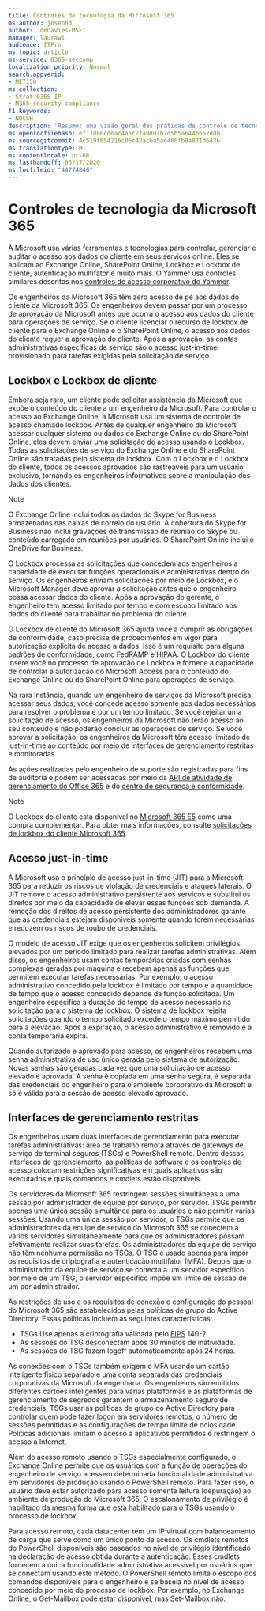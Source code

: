 ```yaml
---
title: Controles de tecnologia da Microsoft 365
ms.author: josephd
author: JoeDavies-MSFT
manager: laurawi
audience: ITPro
ms.topic: article
ms.service: O365-seccomp
localization_priority: Normal
search.appverid:
- MET150
ms.collection:
- Strat_O365_IP
- M365-security-compliance
f1.keywords:
- NOCSH
description: 'Resumo: uma visão geral das práticas de controle de tecnologia da Microsoft para o Microsoft 365.'
ms.openlocfilehash: ef17d00cdeac4a5c7fa9dd1b2d5b5a644bb62ddb
ms.sourcegitcommit: 4c519f054216c05c42acba5ac460fb9a821d6436
ms.translationtype: MT
ms.contentlocale: pt-BR
ms.lasthandoff: 06/17/2020
ms.locfileid: "44774846"
---
```

# <a name="microsoft-365-technology-controls"></a>Controles de tecnologia da Microsoft 365 

A Microsoft usa várias ferramentas e tecnologias para controlar, gerenciar e auditar o acesso aos dados do cliente em seus serviços online. Eles se aplicam ao Exchange Online, SharePoint Online, Lockbox e Lockbox de cliente, autenticação multifator e muito mais. O Yammer usa controles similares descritos nos [controles de acesso corporativo do Yammer](office-365-yammer-enterprise-access-controls.md).

Os engenheiros da Microsoft 365 têm zero acesso de pé aos dados do cliente da Microsoft 365. Os engenheiros devem passar por um processo de aprovação da Microsoft antes que ocorra o acesso aos dados do cliente para operações de serviço. Se o cliente licenciar o recurso de lockbox de cliente para o Exchange Online e o SharePoint Online, o acesso aos dados do cliente requer a aprovação do cliente. Após a aprovação, as contas administrativas específicas de serviço são o acesso just-in-time provisionado para tarefas exigidas pela solicitação de serviço.

## <a name="lockbox-and-customer-lockbox"></a>Lockbox e Lockbox de cliente

Embora seja raro, um cliente pode solicitar assistência da Microsoft que expõe o conteúdo do cliente a um engenheiro da Microsoft. Para controlar o acesso ao Exchange Online, a Microsoft usa um sistema de controle de acesso chamado lockbox. Antes de qualquer engenheiro da Microsoft acessar qualquer sistema ou dados do Exchange Online ou do SharePoint Online, eles devem enviar uma solicitação de acesso usando o Lockbox. Todas as solicitações de serviço do Exchange Online e do SharePoint Online são tratadas pelo sistema de lockbox. Com o Lockbox e o Lockbox do cliente, todos os acessos aprovados são rastreáveis para um usuário exclusivo, tornando os engenheiros informativos sobre a manipulação dos dados dos clientes.

> [!NOTE]
> O Exchange Online inclui todos os dados do Skype for Business armazenados nas caixas de correio do usuário. A cobertura do Skype for Business não inclui gravações de transmissão de reunião do Skype ou conteúdo carregado em reuniões por usuários. O SharePoint Online inclui o OneDrive for Business.

O Lockbox processa as solicitações que concedem aos engenheiros a capacidade de executar funções operacionais e administrativas dentro do serviço. Os engenheiros enviam solicitações por meio de Lockbox, e o Microsoft Manager deve aprovar a solicitação antes que o engenheiro possa acessar dados do cliente. Após a aprovação do gerente, o engenheiro tem acesso limitado por tempo e com escopo limitado aos dados do cliente para trabalhar no problema do cliente.

O Lockbox de cliente do Microsoft 365 ajuda você a cumprir as obrigações de conformidade, caso precise de procedimentos em vigor para autorização explícita de acesso a dados. Isso é um requisito para alguns padrões de conformidade, como FedRAMP e HIPAA. O Lockbox do cliente insere você no processo de aprovação de Lockbox e fornece a capacidade de controlar a autorização do Microsoft Access para o conteúdo do Exchange Online ou do SharePoint Online para operações de serviço.

Na rara instância, quando um engenheiro de serviços da Microsoft precisa acessar seus dados, você concede acesso somente aos dados necessários para resolver o problema e por um tempo limitado. Se você rejeitar uma solicitação de acesso, os engenheiros da Microsoft não terão acesso ao seu conteúdo e não poderão concluir as operações de serviço. Se você aprovar a solicitação, os engenheiros da Microsoft têm acesso limitado de just-in-time ao conteúdo por meio de interfaces de gerenciamento restritas e monitoradas.

As ações realizadas pelo engenheiro de suporte são registradas para fins de auditoria e podem ser acessadas por meio da [API de atividade de gerenciamento do Office 365](https://docs.microsoft.com/office/office-365-management-api/get-started-with-office-365-management-apis) e do [centro de segurança e conformidade](https://protection.office.com/).

>[!NOTE]
> O Lockbox do cliente está disponível no [Microsoft 365 E5](https://products.office.com/business/office-365-enterprise-e5-business-software) como uma compra complementar. Para obter mais informações, consulte [solicitações de lockbox do cliente Microsoft 365](https://support.office.com/article/Office-365-Customer-Lockbox-Requests-36f9cdd1-e64c-421b-a7e4-4a54d16440a2).

## <a name="just-in-time-access"></a>Acesso just-in-time

A Microsoft usa o princípio de acesso just-in-time (JIT) para a Microsoft 365 para reduzir os riscos de violação de credenciais e ataques laterais. O JIT remove o acesso administrativo persistente aos serviços e substitui os direitos por meio da capacidade de elevar essas funções sob demanda. A remoção dos direitos de acesso persistente dos administradores garante que as credenciais estejam disponíveis somente quando forem necessárias e reduzem os riscos de roubo de credenciais.

O modelo de acesso JIT exige que os engenheiros solicitem privilégios elevados por um período limitado para realizar tarefas administrativas. Além disso, os engenheiros usam contas temporárias criadas com senhas complexas geradas por máquina e recebem apenas as funções que permitem executar tarefas necessárias. Por exemplo, o acesso administrativo concedido pela lockbox é limitado por tempo e a quantidade de tempo que o acesso concedido depende da função solicitada. Um engenheiro especifica a duração do tempo de acesso necessário na solicitação para o sistema de lockbox. O sistema de lockbox rejeita solicitações quando o tempo solicitado excede o tempo máximo permitido para a elevação. Após a expiração, o acesso administrativo é removido e a conta temporária expira.

Quando autorizado e aprovado para acesso, os engenheiros recebem uma senha administrativa de uso único gerada pelo sistema de autorização. Novas senhas são geradas cada vez que uma solicitação de acesso elevado é aprovada. A senha é copiada em uma senha segura, é separada das credenciais do engenheiro para o ambiente corporativo da Microsoft e só é válida para a sessão de acesso elevado aprovado.

## <a name="constrained-management-interfaces"></a>Interfaces de gerenciamento restritas

Os engenheiros usam duas interfaces de gerenciamento para executar tarefas administrativas: área de trabalho remota através de gateways de serviço de terminal seguros (TSGs) e PowerShell remoto. Dentro dessas interfaces de gerenciamento, as políticas de software e os controles de acesso colocam restrições significativas em quais aplicativos são executados e quais comandos e cmdlets estão disponíveis.

Os servidores da Microsoft 365 restringem sessões simultâneas a uma sessão por administrador de equipe por serviço, por servidor. TSGs permitir apenas uma única sessão simultânea para os usuários e não permitir várias sessões. Usando uma única sessão por servidor, o TSGs permite que os administradores da equipe de serviço do Microsoft 365 se conectem a vários servidores simultaneamente para que os administradores possam efetivamente realizar suas tarefas. Os administradores da equipe de serviço não têm nenhuma permissão no TSGs. O TSG é usado apenas para impor os requisitos de criptografia e autenticação multifator (MFA). Depois que o administrador da equipe de serviço se conecta a um servidor específico por meio de um TSG, o servidor específico impõe um limite de sessão de um por administrador.

As restrições de uso e os requisitos de conexão e configuração do pessoal do Microsoft 365 são estabelecidos pelas políticas de grupo do Active Directory. Essas políticas incluem as seguintes características:

- TSGs Use apenas a criptografia validada pelo [FIPS](https://www.microsoft.com/TrustCenter/Compliance/FIPS) 140-2.
- As sessões do TSG desconectam após 30 minutos de inatividade.
- As sessões do TSG fazem logoff automaticamente após 24 horas.

As conexões com o TSGs também exigem o MFA usando um cartão inteligente físico separado e uma conta separada das credenciais corporativas da Microsoft da engenharia. Os engenheiros são emitidos diferentes cartões inteligentes para várias plataformas e as plataformas de gerenciamento de segredos garantem o armazenamento seguro de credenciais. TSGs usar as políticas de grupo do Active Directory para controlar quem pode fazer logon em servidores remotos, o número de sessões permitidas e as configurações de tempo limite de ociosidade. Políticas adicionais limitam o acesso a aplicativos permitidos e restringem o acesso à Internet.

Além do acesso remoto usando o TSGs especialmente configurado, o Exchange Online permite que os usuários com a função de operações do engenheiro de serviço acessem determinada funcionalidade administrativa em servidores de produção usando o PowerShell remoto. Para fazer isso, o usuário deve estar autorizado para acesso somente leitura (depuração) ao ambiente de produção do Microsoft 365. O escalonamento de privilégio é habilitado da mesma forma que está habilitado para o TSGs usando o processo de lockbox.

Para acesso remoto, cada datacenter tem um IP virtual com balanceamento de carga que serve como um único ponto de acesso. Os cmdlets remotos do PowerShell disponíveis são baseados no nível de privilégio identificado na declaração de acesso obtida durante a autenticação. Esses cmdlets fornecem a única funcionalidade administrativa acessível por usuários que se conectam usando este método. O PowerShell remoto limita o escopo dos comandos disponíveis para o engenheiro e se baseia no nível de acesso concedido por meio do processo de lockbox. Por exemplo, no Exchange Online, o Get-Mailbox pode estar disponível, mas Set-Mailbox não.
